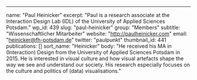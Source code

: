 ---
  name: "Paul Heinicker"
  excerpt: "Paul is a research associate at the Interaction Design Lab (IDL) of the University of Applied Sciences Potsdam."
  wp_id: 439
  slug: "paul-heinicker"
  group: "Members"
  subtitle: "Wissenschaftlicher Mitarbeiter"
  website: "http://paulheinicker.com"
  email: "heinicker@fh-potsdam.de"
  twitter: "paulpunkt"
  thumbnail_id: 441
  publications: []
  sort_name: "Heinicker"
  body: "He received his MA in (Interaction) Design from the University of Applied Sciences Potsdam in 2015. He is interested in visual culture and how visual artefacts shape the way we see and understand our society. His research especially focuses on the culture and politics of (data) visualisations."
